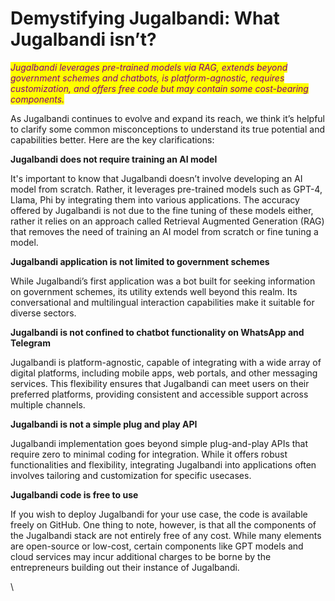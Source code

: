 # Demystifying Jugalbandi: What Jugalbandi isn’t?

_<mark style="color:purple;">Jugalbandi leverages pre-trained models via RAG, extends beyond government schemes and chatbots, is platform-agnostic, requires customization, and offers free code but may contain some cost-bearing components.</mark>_

As Jugalbandi continues to evolve and expand its reach, we think it’s helpful to clarify some  common misconceptions to understand its true potential and capabilities better. Here are the key clarifications:

**Jugalbandi does not require training an AI model**

It's important to know that Jugalbandi doesn’t involve developing an AI model from scratch. Rather, it leverages pre-trained models such as GPT-4, Llama, Phi by integrating them into various applications. The accuracy offered by Jugalbandi is not due to the fine tuning of these models either, rather it relies on an approach called Retrieval Augmented Generation (RAG) that removes the need of training an AI model from scratch or fine tuning a model.&#x20;

**Jugalbandi application is not limited to government schemes**

While Jugalbandi’s first application was a bot built for seeking information on government schemes, its utility extends well beyond this realm. Its conversational and multilingual interaction capabilities make it suitable for diverse sectors.

**Jugalbandi is not confined to chatbot functionality on WhatsApp and Telegram**&#x20;

Jugalbandi is platform-agnostic, capable of integrating with a wide array of digital platforms, including mobile apps, web portals, and other messaging services. This flexibility ensures that Jugalbandi can meet users on their preferred platforms, providing consistent and accessible support across multiple channels.

**Jugalbandi is not a simple plug and play API**

Jugalbandi implementation goes beyond simple plug-and-play APIs that require zero to minimal coding for integration. While it offers robust functionalities and flexibility, integrating Jugalbandi into applications often involves tailoring and customization for specific usecases.

**Jugalbandi code is free to use**

If you wish to deploy Jugalbandi for your use case, the code is available freely on GitHub. One thing to note, however, is that all the components of the Jugalbandi stack are not entirely free of any cost. While many elements are open-source or low-cost, certain components like GPT models and cloud services may incur additional charges to be borne by the entrepreneurs building out their instance of Jugalbandi.

\
